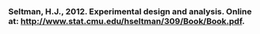 ### Seltman, H.J., 2012. Experimental design and analysis. Online at: http://www.stat.cmu.edu/hseltman/309/Book/Book.pdf.
